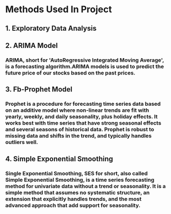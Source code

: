 # Methods Used In Project

## 1. Exploratory Data Analysis

## 2. ARIMA Model 
###             ARIMA, short for 'AutoRegressive Integrated Moving Average', is a forecasting algorithm.ARIMA models is  used to predict the future price of our stocks based on the past prices.

## 3. Fb-Prophet Model 
###              Prophet is a procedure for forecasting time series data based on an additive model where non-linear trends are fit with yearly, weekly, and daily seasonality, plus holiday effects. It works best with time series that have strong seasonal effects and several seasons of historical data. Prophet is robust to missing data and shifts in the trend, and typically handles outliers well.

## 4. Simple Exponential Smoothing
###             Single Exponential Smoothing, SES for short, also called Simple Exponential Smoothing, is a time series forecasting method for univariate data without a trend or seasonality. It is a simple method that assumes no systematic structure, an extension that explicitly handles trends, and the most advanced approach that add support for seasonality.
